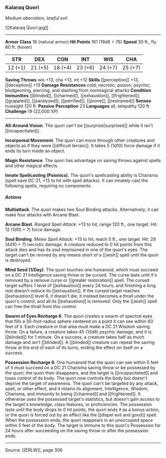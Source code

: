 ### Kalaraq Quori
_Medium aberration, lawful evil_

![[Kalaraq Quori.jpg]]




---

**Armor Class** 18 (natural armor)
**Hit Points** 161 (19d8 + 76)
**Speed** 30 ft., fly 60 ft. (hover)

| STR     | DEX     | CON     | INT     | WIS     | CHA     |
|---------|---------|---------|---------|---------|---------|
| 12 (+1) | 21 (+5) | 18 (+4) | 23 (+6) | 24 (+7) | 25 (+7) |

**Saving Throws** wis +13, cha +13, int +12
**Skills** [[perception]] +13, [[deception]] +13
**Damage Resistances** cold; necrotic; poison; psychic; bludgeoning, piercing, and slashing from nonmagical attacks
**Condition Immunities** [[blinded]], [[charmed]], [[exhaustion]], [[frightened]], [[grappled]], [[paralyzed]], [[petrified]], [[prone]], [[restrained]]
**Senses** truesight 120 ft.
**Passive Perception** 23
**Languages** all, telepathy 120 ft.
**Challenge** 19 (22,000 XP)

---

**All-Around Vision**. The quori can't be [[surprise|surprised]] while it isn't [[incapacitated]].

**Incorporeal Movement**. The quori can move through other creatures and objects as if they were [[difficult terrain]]. It takes 5 (1d10) force damage if it ends its turn inside an object.

**Magic Resistance**. The quori has advantage on saving throws against spells and other magical effects.

**Innate Spellcasting (Psionics).** The quori's spellcasting ability is Charisma (spell save DC 21, +13 to hit with spell attacks). It can innately cast the following spells, requiring no components:

##### Actions
**Multiattack**. The quori makes two Soul Binding attacks. Alternatively, it can make four attacks with Arcane Blast.

**Arcane Blast**. _Ranged Spell Attack:_ +13 to hit, range 120 ft., one target. Hit: 12 (1d10 + 7) force damage.

**Soul Binding**. _Melee Spell Attack:_ +13 to hit, reach 5 ft., one target. Hit: 29 (4d10 + 7) necrotic damage. A creature reduced to 0 hit points from this attack dies and has its soul imprisoned in one of the quori's eyes. The target can't be revived by any means short of a [[wish]] spell until the quori is destroyed.

**Mind Seed (1/Day)**. The quori touches one humanoid, which must succeed on a DC 21 Intelligence saving throw or be cursed. The curse lasts until it's removed by a remove curse or [[greater restoration]] spell. The cursed target suffers 1 level of [[exhaustion]] every 24 hours, and finishing a long rest doesn't reduce its [[exhaustion]]. If the cursed target reaches [[exhaustion]] level 6, it doesn't die; it instead becomes a thrall under the quori's control, and all its [[exhaustion]] is removed. Only the [[wish]] spell can free the thrall from this control.

**Swarm of Eyes Recharge 6**. The quori creates a swarm of spectral eyes that fills a 30-foot-radius sphere centered on a point it can see within 60 feet of it. Each creature in that area must make a DC 21 Wisdom saving throw. On a failure, a creature takes 45 (10d8) psychic damage, and it is [[blinded]] for 1 minute. On a success, a creature takes half as much damage and isn't [[blinded]]. A [[blinded]] creature can repeat the saving throw at the end of each of its turns, ending the effect on itself on a success.

**Possession Recharge 6**. One humanoid that the quori can see within 5 feet of it must succeed on a DC 21 Charisma saving throw or be possessed by the quori; the quori then disappears, and the target is [[incapacitated]] and loses control of its body. The quori now controls the body but doesn't deprive the target of awareness. The quori can't be targeted by any attack, spell, or other effect, and it retains its alignment, Intelligence, Wisdom, Charisma, and immunity to being [[charmed]] and [[frightened]]. It otherwise uses the possessed target's statistics, but doesn't gain access to the target's knowledge, class features, or proficiencies. The possession lasts until the body drops to 0 hit points, the quori ends it as a bonus action, or the quori is forced out by an effect like the [[dispel evil and good]] spell. When the possession ends, the quori reappears in an unoccupied space within 5 feet of the body. The target is immune to this quori's Possession for 24 hours after succeeding on the saving throw or after the possession ends.


---

Source: [[ERLW]], page 306